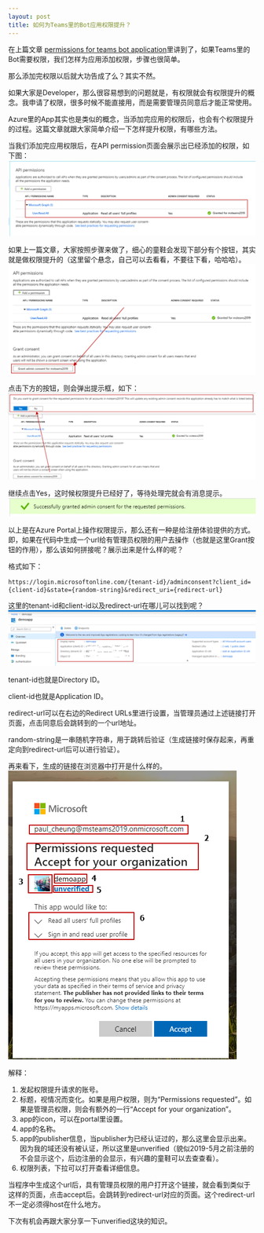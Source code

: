 ```yaml
---
layout: post
title: 如何为Teams里的Bot应用权限提升？
---
```


在上篇文章 [permissions for teams bot application](https://paul-cheung.github.io/permissions-for-teams-bot-application/)里讲到了，如果Teams里的Bot需要权限，我们怎样为应用添加权限，步骤也很简单。

那么添加完权限以后就大功告成了么？其实不然。

如果大家是Developer，那么很容易想到的问题就是，有权限就会有权限提升的概念。我申请了权限，很多时候不能直接用，而是需要管理员同意后才能正常使用。

Azure里的App其实也是类似的概念，当添加完应用的权限后，也会有个权限提升的过程。这篇文章就跟大家简单介绍一下怎样提升权限，有哪些方法。

当我们添加完应用权限后，在API permission页面会展示出已经添加的权限，如下图：
![permission-added](../images/20181128/permission-added.png)

如果上一篇文章，大家按照步骤来做了，细心的童鞋会发现下部分有个按钮，其实就是做权限提升的（这里留个悬念，自己可以去看看，不要往下看，哈哈哈）。
![permission-added](../images/20181128/grant-admin-consent-in-portal.png)

点击下方的按钮，则会弹出提示框，如下：
![click-grant-button](../images/20181128/click-grant-button.png)

继续点击Yes，这时候权限提升已经好了，等待处理完就会有消息提示。
![prompt-message](../images/20181128/msg-grant-successfully.png)

以上是在Azure Portal上操作权限提示，那么还有一种是给注册体验提供的方式。即，如果在代码中生成一个url给有管理员权限的用户去操作（也就是这里Grant按钮的作用），那么该如何拼接呢？展示出来是什么样的呢？

格式如下：
```
https://login.microsoftonline.com/{tenant-id}/adminconsent?client_id={client-id}&state={random-string}&redirect_uri={redirect-url}
```

这里的tenant-id和client-id以及redirect-url在哪儿可以找到呢？
![app-info](../images/20181128/app-info.png)

tenant-id也就是Directory ID。

client-id也就是Application ID。

redirect-url可以在右边的Redirect URLs里进行设置，当管理员通过上述链接打开页面，点击同意后会跳转到的一个url地址。

random-string是一串随机字符串，用于跳转后验证（生成链接时保存起来，再重定向到redirect-url后可以进行验证）。

再来看下，生成的链接在浏览器中打开是什么样的。
![grant-in-portal](../images/20181128/grant-admin-consent-in-formated-url.png)

解释：

1. 发起权限提升请求的账号。
2. 标题，视情况而变化。如果是用户权限，则为“Permissions requested”。如果是管理员权限，则会有额外的一行“Accept for your organization”。
3. app的icon，可以在portal里设置。
4. app的名称。
5. app的publisher信息，当publisher为已经认证过的，那么这里会显示出来。因为我的域还没有被认证，所以这里是unverified（貌似2019-5月之前注册的不会显示这个，后边注册的会显示，有兴趣的童鞋可以去查查看）。
6. 权限列表，下拉可以打开查看详细信息。

当程序中生成这个url后，具有管理员权限的用户打开这个链接，就会看到类似于这样的页面，点击accept后。会跳转到redirect-url对应的页面。这个redirect-url不一定必须得host在什么地方。

下次有机会再跟大家分享一下unverified这块的知识。